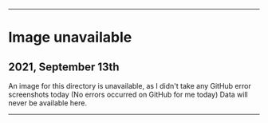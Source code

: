 
***

# Image unavailable

## 2021, September 13th

An image for this directory is unavailable, as I didn't take any GitHub error screenshots today (No errors occurred on GitHub for me today) Data will never be available here.

***
